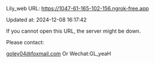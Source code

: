 Lily_web URL: https://1047-61-165-102-156.ngrok-free.app

Updated at: 2024-12-08 16:17:42

If you cannot open this URL, the server might be down.

Please contact: 

goley04@foxmail.com Or Wechat:GL_yeaH